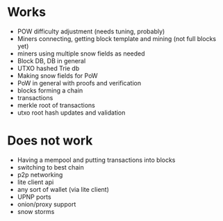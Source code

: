 # Works

* POW difficulty adjustment (needs tuning, probably)
* Miners connecting, getting block template and mining (not full blocks yet)
* miners using multiple snow fields as needed
* Block DB, DB in general
* UTXO hashed Trie db
* Making snow fields for PoW
* PoW in general with proofs and verification
* blocks forming a chain
* transactions
* merkle root of transactions
* utxo root hash updates and validation



# Does not work

* Having a mempool and putting transactions into blocks
* switching to best chain
* p2p networking
* lite client api
* any sort of wallet (via lite client)
* UPNP ports
* onion/proxy support
* snow storms



